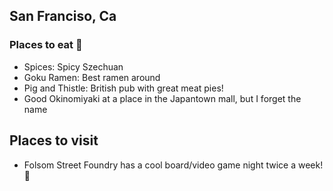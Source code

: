 ## San Franciso, Ca

### Places to eat :hamburger:
- Spices: Spicy Szechuan
- Goku Ramen: Best ramen around
- Pig and Thistle: British pub with great meat pies!
- Good Okinomiyaki at a place in the Japantown mall, but I forget the name

## Places to visit
- Folsom Street Foundry has a cool board/video game night twice a week! :beers:
